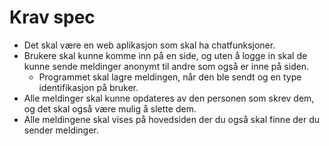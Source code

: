 # Krav spec

* Det skal være en web aplikasjon som skal ha chatfunksjoner.
* Brukere skal kunne komme inn på en side, og uten å logge in skal de kunne sende meldinger anonymt til andre som også er inne på siden.
  * Programmet skal lagre meldingen, når den ble sendt og en type identifikasjon på bruker.
* Alle meldinger skal kunne opdateres av den personen som skrev dem, og det skal også være mulig å slette dem.
* Alle meldingene skal vises på hovedsiden der du også skal finne der du sender meldinger.
